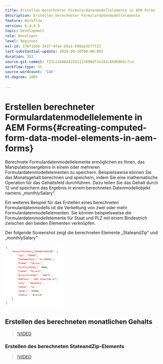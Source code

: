 ```yaml
---
title: Erstellen berechneter Formulardatenmodellelemente in AEM Forms
description: Erstellen berechneter Formulardatenmodellelemente
feature: Workflow
version: 6.4,6.5
topic: Development
role: Developer
level: Beginner
exl-id: 1f6f1bb6-3437-4fae-b5a1-698ab357ff23
last-substantial-update: 2020-09-10T00:00:00Z
duration: 382
source-git-commit: f23c2ab86d42531113690df2e342c65060b5c7cd
workflow-type: ht
source-wordcount: '145'
ht-degree: 100%

---
```


# Erstellen berechneter Formulardatenmodellelemente in AEM Forms{#creating-computed-form-data-model-elements-in-aem-forms}

Berechnete Formulardatenmodellelemente ermöglichen es Ihnen, das Manipulationsergebnis in einem oder mehreren Formulardatenmodellelementen zu speichern. Beispielsweise können Sie das Monatsgehalt berechnen und speichern, indem Sie eine mathematische Operation für das Gehaltsfeld durchführen. Dazu teilen Sie das Gehalt durch 12 und speichern das Ergebnis in einem berechneten Datenmodellobjekt namens „monthlySalary“.

Ein weiteres Beispiel für das Erstellen eines berechneten Formulardatenmodells ist die Verkettung von zwei oder mehr Formulardatenmodellelementen. Sie können beispielsweise die Formulardatenmodellelemente für Staat und PLZ mit einem Bindestrich zwischen den beiden Elementen verknüpfen.

Der folgende Screenshot zeigt die berechneten Elemente „StateandZip“ und „monthlySalary“

![comptedfdmelement](assets/computedfdmelement.gif)

## Erstellen des berechneten monatlichen Gehalts

>[!VIDEO](https://video.tv.adobe.com/v/23855?quality=12&learn=on)

### Erstellen des berechneten StateandZip-Elements

>[!VIDEO](https://video.tv.adobe.com/v/23856?quality=12&learn=on)
